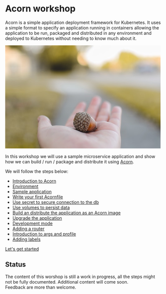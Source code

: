 # Acorn workshop

Acorn is a simple application deployment framework for Kubernetes. It uses a simple format to specify an application running in containers allowing the application to be run, packaged and distributed in any environment and deployed to Kubernetes without needing to know much about it.

![logo](./steps/images/acorn/acorn.jpeg)

In this workshop we will use a sample microservice application and show how we can build / run / package and distribute it using [Acorn](https://acorn.io).  

We will follow the steps below:  
  
- [Introduction to Acorn](./steps/acorn.md)
- [Environment](./steps/environment.md)
- [Sample application](./steps/votingapp.md)
- [Write your first Acornfile](./steps/acornfile.md)
- [Use secret to secure connection to the db](./steps/secret.md)
- [Use volumes to persist data](./steps/volumes.md)
- [Build an distribute the application as an Acorn image](./steps/acorn_image.md)
- [Upgrade the application](./steps/upgrade.md)  
- [Development mode](./steps/development_mode.md)  
- [Adding a router](./steps/router.md)  
- [Introduction to args and profile](./steps/profiles.md) 
- [Adding labels](./steps/labels.md) 

[Let's get started](./steps/acorn.md)

## Status

The content of this worshop is still a work in progress, all the steps might not be fully documented. Additional content will come soon.    
Feedback are more than welcome.